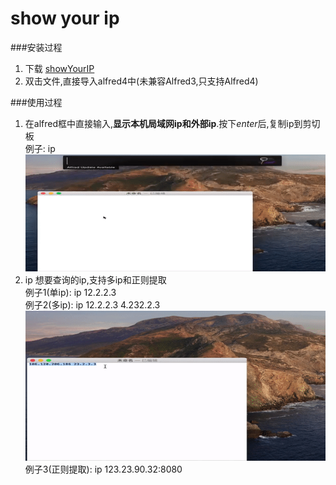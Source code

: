 # show your ip

###安装过程
1. 下载 [showYourIP](https://github.com/whitefly/showYourIP/raw/master/IP.alfredworkflow)
2. 双击文件,直接导入alfred4中(未兼容Alfred3,只支持Alfred4)

 

###使用过程
1. 在alfred框中直接输入,**显示本机局域网ip和外部ip**.按下*enter*后,复制ip到剪切板  
例子:  ip  
![直接输入](./usage/use.gif)  
2. ip 想要查询的ip,支持多ip和正则提取  
例子1(单ip):  ip 12.2.2.3  
例子2(多ip): ip 12.2.2.3 4.232.2.3  
![直接输入](./usage/use2.gif)  
例子3(正则提取): ip 123.23.90.32:8080  



 



